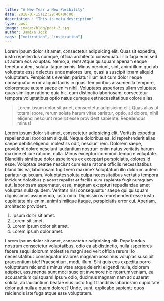```yaml
---
title: "A New Year a New Posibility"
date: 2018-07-15T12:29:40+06:00
description : "This is meta description"
type: post
image: images/blog/post-3.jpg
author: Jamica Jock
tags: ["motivation", "inspiration"]
---
```


Lorem ipsum dolor sit amet, consectetur adipisicing elit. Quas sit expedita, iusto repellendus cumque, officia architecto consequatur illo fuga eum sed ut autem eos voluptas. Nemo, a, rem! Atque quisquam aperiam eaque tenetur autem, soluta itaque omnis. Minus nesciunt, sint, animi illum quo ab voluptate esse delectus unde maiores iure, quasi a suscipit ipsam aliquid voluptatem. Perspiciatis eveniet, pariatur illum aut cum dolor neque consequatur error aliquid facilis in quasi temporibus assumenda tempore, doloremque autem saepe enim nihil. Voluptates asperiores ullam voluptate quas similique ratione quia hic, eum distinctio laboriosam, consectetur tempora voluptatibus optio natus cumque est necessitatibus dolore alias.

> Lorem ipsum dolor sit amet, consectetur adipisicing elit. Quas alias ut totam labore, rerum soluta harum vitae pariatur, optio, ad dolore, nihil eligendi nesciunt repellat esse provident sapiente. Repellendus, minus!

Lorem ipsum dolor sit amet, consectetur adipisicing elit. Veritatis expedita repellendus laboriosam aliquid. Neque doloribus ea, id reprehenderit alias saepe debitis eligendi molestias odit, nesciunt rem. Dolorem saepe, provident dolore nesciunt laudantium nostrum enim natus veritatis harum maxime et iure ratione, nulla. Minus excepturi commodi tempore voluptate. Blanditiis similique dolor asperiores ex excepturi perspiciatis, dolores id esse. Voluptate beatae nesciunt cum esse ratione officiis necessitatibus blanditiis ea, laboriosam fugit vero maxime? Voluptatum illo dolorum autem pariatur quisquam. Voluptates soluta culpa necessitatibus veritatis tempora incidunt doloribus placeat repellat et facilis eum sapiente fugit numquam aut, laboriosam aspernatur, esse, magnam excepturi repudiandae amet voluptas nulla quidem. Veritatis nisi consequuntur saepe qui quisquam dignissimos assumenda, iusto odio. Dignissimos reprehenderit esse iusto cupiditate nisi enim, animi similique itaque, perspiciatis error qui. Aperiam, architecto provident.

1. Ipsum dolor sit amet.
2. Lorem sit amet.
3. Lorem ipsum dolor sit amet.
4. Lorem ipsum dolor amet.

Lorem ipsum dolor sit amet, consectetur adipisicing elit. Repellendus nostrum consectetur voluptatibus, odio ea ab distinctio, nulla asperiores facere sequi dolorum molestiae magni sed velit officia rerum illo necessitatibus consequatur maiores magnam possimus voluptas suscipit praesentium iste! Praesentium, modi, illum. Sint quis eos expedita porro voluptatum reiciendis minus vitae atque deleniti eligendi nulla, dolorem adipisci, assumenda sunt modi suscipit inventore hic nostrum veniam, ea accusantium quisquam! Ipsum odio, ducimus magnam nam ad quaerat soluta, ab laudantium beatae eius iusto fugit blanditiis laboriosam cupiditate dolor aut nulla a quam dolores? Unde, sunt, explicabo sapiente quos reiciendis iste fuga atque esse voluptatem.
